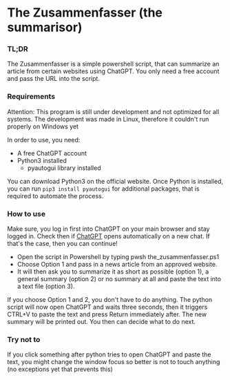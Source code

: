 # The Zusammenfasser (the summarisor)

### TL;DR
The Zusammenfasser is a simple powershell script, that can summarize an article from certain websites using ChatGPT. You only need a free account and pass the URL into the script.


### Requirements
Attention: This program is still under development and not optimized for all systems.
The development was made in Linux, therefore it couldn't run properly on Windows yet

In order to use, you need:
- A free ChatGPT account
- Python3 installed
    - pyautogui library installed

You can download Python3 on the official website. 
Once Python is installed, you can run 
`pip3 install pyautogui`
for additional packages, that is required to automate the process.

### How to use
Make sure, you log in first into ChatGPT on your main browser and stay logged in.
Check then if [ChatGPT](https://chat.openai.com) opens automatically on a new chat.
If that's the case, then you can continue!

- Open the script in Powershell by typing pwsh the_zusammenfasser.ps1
- Choose Option 1 and pass in a news article from an approved website.
- It will then ask you to summarize it as short as possible (option 1), a general summary (option 2) or no summary at all and paste the text into a text file (option 3).

If you choose Option 1 and 2, you don't have to do anything. The python script will now open ChatGPT and waits three seconds, then it triggers CTRL+V to paste the text and press Return immediately after. The new summary will be printed out. You then can decide what to do next.

### Try not to
If you click something after python tries to open ChatGPT and paste the text, you might change the window focus so better is not to touch anything (no exceptions yet that prevents this)










